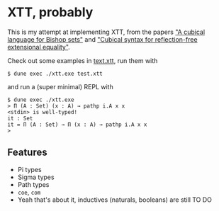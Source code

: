 # XTT, probably

This is my attempt at implementing XTT, from the papers ["A cubical language for
Bishop sets"][xtt1] and ["Cubical syntax for reflection-free extensional
equality"][xtt2].

Check out some examples in [text.xtt](test.xtt), run them with
```
$ dune exec ./xtt.exe test.xtt
```
and run a (super minimal) REPL with
```
$ dune exec ./xtt.exe
> Π (A : Set) (x : A) → pathp i.A x x
<stdin> is well-typed!
it : Set
it = Π (A : Set) → Π (x : A) → pathp i.A x x
>
```

## Features

 - Pi types
 - Sigma types
 - Path types
 - `coe`, `com`
 - Yeah that's about it, inductives (naturals, booleans) are still TO DO

[xtt1]: https://jozefg.github.io/papers/a-cubical-language-for-bishop-sets.pdf
[xtt2]: https://jozefg.github.io/papers/2019-xtt.pdf


